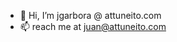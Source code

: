 - 👋 Hi, I’m jgarbora @ attuneito.com
- 📫 reach me at juan@attuneito.com

<!---
jgarbora-attuneito/jgarbora-attuneito is a ✨ special ✨ repository because its `README.md` (this file) appears on your GitHub profile.
You can click the Preview link to take a look at your changes.
--->
